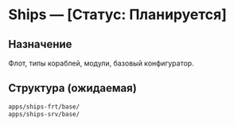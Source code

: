 # Ships — [Статус: Планируется]

## Назначение

Флот, типы кораблей, модули, базовый конфигуратор.

## Структура (ожидаемая)

```txt
apps/ships-frt/base/
apps/ships-srv/base/
```
